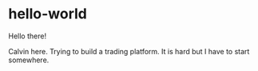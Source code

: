 # hello-world

Hello there!

Calvin here. Trying to build a trading platform. 
It is hard but I have to start somewhere. 
